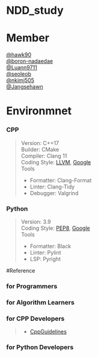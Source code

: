 # NDD_study


# Member
[@hawk90](https://github.com/hawk90)  
[@boron-nadaedae](https://github.com/boron-nadaedae)  
[@Luann9711](https://github.com/Luann9711)  
[@seoleob](https://github.com/seoleob)  
[@nkimj505](https://github.com/nkim505)  
[@Jangsehawn](https://github.com/Jangsehawn)  


# Environmnet
### CPP
> Version: C++17  
> Builder: CMake  
> Compiler: Clang 11  
> Coding Style: [LLVM](https://llvm.org/docs/CodingStandards.html), [Google](https://google.github.io/styleguide/cppguide.html)  
> Tools  
>   - Formatter: Clang-Format
>   - Linter: Clang-Tidy
>   - Debugger: Valgrind

### Python
> Version: 3.9  
> Coding Style: [PEP8](https://www.python.org/dev/peps/pep-0008/), [Google](https://google.github.io/styleguide/pyguide.html)  
> Tools  
>   - Formatter: Black
>   - Linter: Pylint
>   - LSP: Pyright


#Reference
### for Programmers

### for Algorithm Learners

### for CPP Developers
>   - [CppGuidelines](https://github.com/isocpp/CppCoreGuidelines/blob/master/CppCoreGuidelines.md)

### for Python Developers
